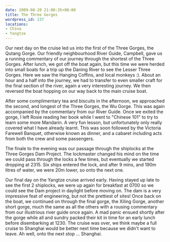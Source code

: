 ```yaml
---
date: 2009-08-20 21:00:35+00:00
title: The Three Gorges
wordpress_id: 237
locations:
- China
- Yangtze
---
```


Our next day on the cruise led us into the first of the Three Gorges, the Qutang Gorge. Our friendly neighbourhood River Guide, Campbell, gave us a running commentary of our journey through the shortest of the Three Gorges. After lunch, we got off the boat again, but this time we were herded into small boats for a trip up the Daning River to see the Lesser Three Gorges. Here we saw the Hanging Coffins, and local monkeys :). About an hour and a half into the journey, we had to transfer to even smaller craft for the final section of the river, again a very interesting journey. We then reversed the boat hopping on our way back to the main cruise boat.



After some complimentary tea and biscuits in the afternoon, we approached the second, and longest of the Three Gorges, the Wu Gorge. This was again accompanied by the commentary from our River Guide. Once we exited the gorge, I left Rosie reading her book while I went to "Chinese 101" to try to learn some more Mandarin. A very fun lesson, but unfortunately only really covered what I have already learnt. This was soon followed by the Victoria Farewell Banquet, otherwise known as dinner, and a cabaret including acts from both the crew and some passengers.



The finale to the evening was our passage through the shiplocks at the Three Gorges Dam Project. The lockmaster changed his mind on the time we could pass through the locks a few times, but eventually we started dropping at 2315. Six ships entered the lock, and after 9 mins, and 190m litres of water, we were 20m lower, so onto the next one.



Our final day on the Yangtze cruise arrived early. Having stayed up late to see the first 2 shiplocks, we were up again for breakfast at 0700 so we could see the Dam project in daylight before moving on. The dam is a very impressive feat of engineering, but not the prettiest of sites! Once back on the boat, we continued on through the final gorge, the Xiling Gorge, another short gorge, much the same as all the others with a rousing commentary from our illustrious river guide once again. A mad panic ensued shortly after the gorge while all and sundry packed their kit in time for an early lunch before disembarking at 1230. The cruise was over, we think maybe a full cruise to Shanghai would be better next time because we didn't want to leave. Ah well, onto the next stop ... Shanghai.
